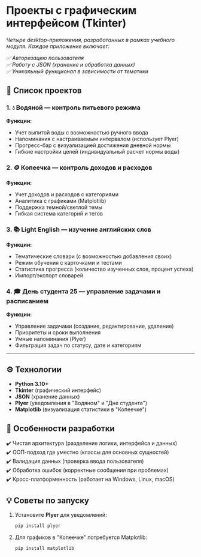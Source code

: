 # Проекты с графическим интерфейсом (Tkinter)

*Четыре desktop-приложения, разработанных в рамках учебного модуля. Каждое приложение включает:*

*✅ Авторизацию пользователя*  
*✅ Работу с JSON (хранение и обработка данных)*  
*✅ Уникальный функционал в зависимости от тематики*

## 🌟 Список проектов

### 1. 💧 Водяной — контроль питьевого режима
**Функции:**
- Учет выпитой воды с возможностью ручного ввода
- Напоминания с настраиваемым интервалом (использует Plyer)
- Прогресс-бар с визуализацией достижения дневной нормы
- Гибкие настройки целей (индивидуальный расчет нормы воды)

### 2. 🪙 Копеечка — контроль доходов и расходов
**Функции:**
- Учет доходов и расходов с категориями
- Аналитика с графиками (Matplotlib)
- Поддержка темной/светлой темы
- Гибкая система категорий и тегов

### 3. 📚 Light English — изучение английских слов
**Функции:**
- Тематические словари (с возможностью добавления своих)
- Режим обучения с карточками и тестами
- Статистика прогресса (количество изученных слов, процент успеха)
- Импорт/экспорт словарей

### 4. 🎓 День студента 25 — управление задачами и расписанием
**Функции:**
- Управление задачами (создание, редактирование, удаление)
- Приоритеты и сроки выполнения
- Умные напоминания (Plyer)
- Фильтрация задач по статусу, дате и категориям

---

## ⚙️ Технологии
- **Python 3.10+**
- **Tkinter** (графический интерфейс)
- **JSON** (хранение данных)
- **Plyer** (уведомления в "Водяном" и "Дне студента")
- **Matplotlib** (визуализация статистики в "Копеечке")

## 📌 Особенности разработки
✔️ Чистая архитектура (разделение логики, интерфейса и данных)  
✔️ ООП-подход где уместно (классы для основных сущностей)  
✔️ Валидация данных (проверка ввода пользователя)  
✔️ Обработка ошибок (корректные сообщения при проблемах)  
✔️ Кросс-платформенность (работает на Windows, Linux, macOS)

## 💡 Советы по запуску
1. Установите **Plyer** для уведомлений:
   ```bash
   pip install plyer
   ```
2. Для графиков в "Копеечке" потребуется Matplotlib:
   ```bash
   pip install matplotlib
   ```
